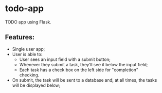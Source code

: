 # todo-app
TODO app using Flask.

## Features:
* Single user app;
* User is able to:
    - User sees an input field with a submit button;
    - Whenever they submit a task, they'll see it below the input field;
    - Each task has a check box on the left side for "completion" checking.
* On submit, the task will be sent to a database and, at all times, the tasks will be displayed below;


